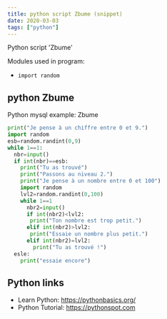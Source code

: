 ```yaml
---
title: python script Zbume (snippet)
date: 2020-03-03
tags: ["python"]
---
```

Python script 'Zbume'


Modules used in program: 
* `import random`

## python Zbume

Python mysql example: Zbume

```python
print("Je pense à un chiffre entre 0 et 9.")
import random
esb=random.randint(0,9)
while 1==1:
  nbr=input()
  if int(nbr)==esb:
    print("Tu as trouvé")
    print("Passons au niveau 2.")
    print("Je pense à un nombre entre 0 et 100")
    import random
    lvl2=random.randint(0,100)
    while 1==1
      nbr2=input()
      if int(nbr2)<lvl2:
       print("Ton nombre est trop petit.")
      elif int(nbr2)>lvl2:
       print("Essaie un nombre plus petit.")
      elif int(nbr2)=lvl2:
        print("Tu as trouvé !")
  esle:
    print("essaie encore")

```

## Python links

- Learn Python: https://pythonbasics.org/
- Python Tutorial: https://pythonspot.com

